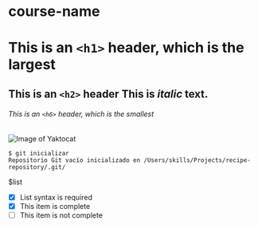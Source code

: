 # course-name
# This is an `<h1>` header, which is the largest
## This is an `<h2>` header This is *italic* text.
###### This is an `<h6>` header, which is the smallest
![Image of Yaktocat](https://octodex.github.com/images/yaktocat.png)

```
$ git inicializar
Repositorio Git vacío inicializado en /Users/skills/Projects/recipe-repository/.git/
```

$list
- [x] List syntax is required
- [x] This item is complete
- [ ] This item is not complete
